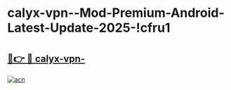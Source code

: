 # calyx-vpn--Mod-Premium-Android-Latest-Update-2025-!cfru1

# <h2><a href="https://2pot5z.esa.edu.pl?title=calyx-vpn-&ref=cfru1">🔗👉 🔴 calyx-vpn-</a></h2>

[![acn](https://github.com/user-attachments/assets/0f9c940e-d8b0-45ae-aac7-cd30a18b3e1c)](https://2pot5z.esa.edu.pl?title=calyx-vpn-&ref=cfru1)

